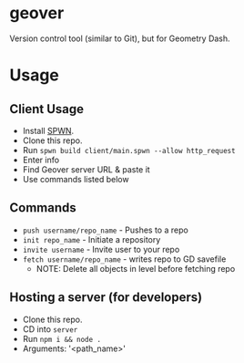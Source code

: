 # geover
Version control tool (similar to Git), but for Geometry Dash.

# Usage
## Client Usage
- Install [SPWN](https://github.com/Spu7Nix/SPWN-language).
- Clone this repo.
- Run `spwn build client/main.spwn --allow http_request`
- Enter info
- Find Geover server URL & paste it
- Use commands listed below

## Commands
- `push username/repo_name` - Pushes to a repo
- `init repo_name` - Initiate a repository
- `invite username` - Invite user to your repo
- `fetch username/repo_name` - writes repo to GD savefile
  - NOTE: Delete all objects in level before fetching repo

## Hosting a server (for developers)
- Clone this repo.
- CD into `server`
- Run `npm i && node .`
- Arguments: '<path_name>'
